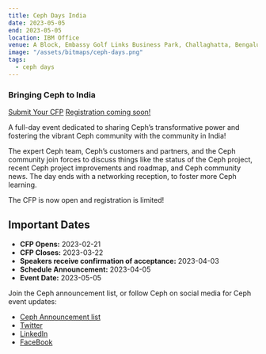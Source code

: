 ```yaml
---
title: Ceph Days India
date: 2023-05-05
end: 2023-05-05
location: IBM Office
venue: A Block, Embassy Golf Links Business Park, Challaghatta, Bengaluru, Karnataka 560071
image: "/assets/bitmaps/ceph-days.png"
tags:
  - ceph days
---
```


### Bringing Ceph to India

<a class="button" href="https://survey.zohopublic.com/zs/5KBU94">Submit Your CFP</a>
<a class="button" href="#">Registration coming soon!</a>

A full-day event dedicated to sharing Ceph’s transformative power and fostering
the vibrant Ceph community with the community in India!

The expert Ceph team, Ceph’s customers and partners, and the Ceph community
join forces to discuss things like the status of the Ceph project, recent Ceph
project improvements and roadmap, and Ceph community news. The day ends with
a networking reception, to foster more Ceph learning.

The CFP is now open and registration is limited!

## Important Dates

- **CFP Opens:** 2023-02-21
- **CFP Closes:** 2023-03-22
- **Speakers receive confirmation of acceptance:** 2023-04-03
- **Schedule Announcement:** 2023-04-05
- **Event Date:** 2023-05-05

Join the Ceph announcement list, or follow Ceph on social media for Ceph event
updates:

- [Ceph Announcement list](https://lists.ceph.io/postorius/lists/ceph-announce.ceph.io/)
- [Twitter](https://twitter.com/ceph)
- [LinkedIn](https://www.linkedin.com/company/ceph/)
- [FaceBook](https://www.facebook.com/cephstorage/)
